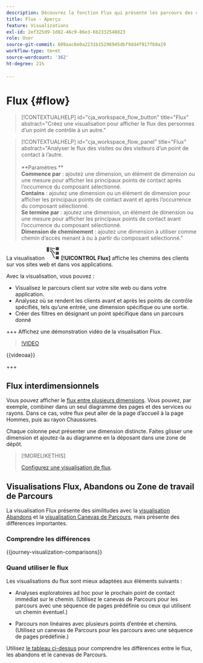 ```yaml
---
description: Découvrez la fonction Flux qui présente les parcours des clients sur vos sites web et dans vos applications.
title: Flux - Aperçu
feature: Visualizations
exl-id: 2ef325d9-1d82-46c9-86e3-6b2332548823
role: User
source-git-commit: 609aac6e0a2231b15296945dbf9dd4f917fb9a19
workflow-type: tm+mt
source-wordcount: '362'
ht-degree: 21%

---
```


# Flux {#flow}

<!-- markdownlint-disable MD034 -->

>[!CONTEXTUALHELP]
>id="cja_workspace_flow_button"
>title="Flux"
>abstract="Créez une visualisation pour afficher le flux des personnes d’un point de contrôle à un autre."

>[!CONTEXTUALHELP]
>id="cja_workspace_flow_panel"
>title="Flux"
>abstract="Analyser le flux des visites ou des visiteurs d’un point de contact à l’autre.<br/><br/>**Paramètres **<br/>**Commence par** : ajoutez une dimension, un élément de dimension ou une mesure pour afficher les principaux points de contact après l’occurrence du composant sélectionné.<br/>**Contains** : ajoutez une dimension ou un élément de dimension pour afficher les principaux points de contact avant et après l’occurrence du composant sélectionné.<br/>**Se termine par** : ajoutez une dimension, un élément de dimension ou une mesure pour afficher les principaux points de contact avant l’occurrence du composant sélectionné.<br/>**Dimension de cheminement** : ajoutez une dimension à utiliser comme chemin d’accès menant à ou à partir du composant sélectionné."

<!-- markdownlint-enable MD034 -->



La visualisation ![GraphPath](/help/assets/icons/GraphPathing.svg) **[!UICONTROL Flux]** affiche les chemins des clients sur vos sites web et dans vos applications.

Avec la visualisation, vous pouvez :

* Visualisez le parcours client sur votre site web ou dans votre application.
* Analysez où se rendent les clients avant et après les points de contrôle spécifiés, tels qu’une entrée, une dimension spécifique ou une sortie.
* Créer des filtres en désignant un point spécifique dans un parcours donné

+++ Affichez une démonstration vidéo de la visualisation Flux.

>[!VIDEO](https://video.tv.adobe.com/v/346063/?quality=12)

{{videoaa}}

+++

## Flux interdimensionnels

Vous pouvez afficher le [flux entre plusieurs dimensions](/help/analysis-workspace/visualizations/c-flow/multi-dimensional-flow.md). Vous pouvez, par exemple, combiner dans un seul diagramme des pages et des services ou rayons. Dans ce cas, votre flux peut aller de la page d’accueil à la page Hommes, puis au rayon Chaussures.

Chaque colonne peut présenter une dimension distincte. Faites glisser une dimension et ajoutez-la au diagramme en la déposant dans une zone de dépôt.

>[!MORELIKETHIS]
>
>[Configurez une visualisation de flux](/help/analysis-workspace/visualizations/c-flow/create-flow.md).
>

## Visualisations Flux, Abandons ou Zone de travail de Parcours

La visualisation Flux présente des similitudes avec la [visualisation Abandons](/help/analysis-workspace/visualizations/fallout/fallout-flow.md) et la [ visualisation Canevas de Parcours](/help/analysis-workspace/visualizations/journey-canvas/journey-canvas.md), mais présente des différences importantes.

### Comprendre les différences

<!-- Information in this snippet is shared between Journey canvas, Fallout, and Flow visualization docs -->

{{journey-visualization-comparisons}}

### Quand utiliser le flux

Les visualisations du flux sont mieux adaptées aux éléments suivants :

* Analyses exploratoires ad hoc pour le prochain point de contact immédiat sur le chemin. (Utilisez le canevas de Parcours pour les parcours avec une séquence de pages prédéfinie ou ceux qui utilisent un chemin éventuel.)

* Parcours non linéaires avec plusieurs points d’entrée et chemins. (Utilisez un canevas de Parcours pour les parcours avec une séquence de pages prédéfinie.)

Utilisez [le tableau ci-dessus](#understand-the-differences) pour comprendre les différences entre le flux, les abandons et le canevas de Parcours.
